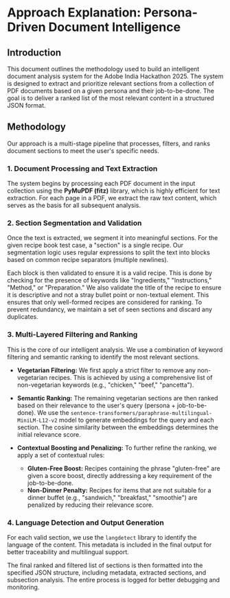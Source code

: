 # Approach Explanation: Persona-Driven Document Intelligence

## Introduction

This document outlines the methodology used to build an intelligent document analysis system for the Adobe India Hackathon 2025. The system is designed to extract and prioritize relevant sections from a collection of PDF documents based on a given persona and their job-to-be-done. The goal is to deliver a ranked list of the most relevant content in a structured JSON format.

## Methodology

Our approach is a multi-stage pipeline that processes, filters, and ranks document sections to meet the user's specific needs.

### 1. Document Processing and Text Extraction

The system begins by processing each PDF document in the input collection using the **PyMuPDF (fitz)** library, which is highly efficient for text extraction. For each page in a PDF, we extract the raw text content, which serves as the basis for all subsequent analysis.

### 2. Section Segmentation and Validation

Once the text is extracted, we segment it into meaningful sections. For the given recipe book test case, a "section" is a single recipe. Our segmentation logic uses regular expressions to split the text into blocks based on common recipe separators (multiple newlines).

Each block is then validated to ensure it is a valid recipe. This is done by checking for the presence of keywords like "Ingredients," "Instructions," "Method," or "Preparation." We also validate the title of the recipe to ensure it is descriptive and not a stray bullet point or non-textual element. This ensures that only well-formed recipes are considered for ranking. To prevent redundancy, we maintain a set of seen sections and discard any duplicates.

### 3. Multi-Layered Filtering and Ranking

This is the core of our intelligent analysis. We use a combination of keyword filtering and semantic ranking to identify the most relevant sections.

*   **Vegetarian Filtering:** We first apply a strict filter to remove any non-vegetarian recipes. This is achieved by using a comprehensive list of non-vegetarian keywords (e.g., "chicken," "beef," "pancetta").

*   **Semantic Ranking:** The remaining vegetarian sections are then ranked based on their relevance to the user's query (persona + job-to-be-done). We use the `sentence-transformers/paraphrase-multilingual-MiniLM-L12-v2` model to generate embeddings for the query and each section. The cosine similarity between the embeddings determines the initial relevance score.

*   **Contextual Boosting and Penalizing:** To further refine the ranking, we apply a set of contextual rules:
    *   **Gluten-Free Boost:** Recipes containing the phrase "gluten-free" are given a score boost, directly addressing a key requirement of the job-to-be-done.
    *   **Non-Dinner Penalty:** Recipes for items that are not suitable for a dinner buffet (e.g., "sandwich," "breakfast," "smoothie") are penalized by reducing their relevance score.

### 4. Language Detection and Output Generation

For each valid section, we use the `langdetect` library to identify the language of the content. This metadata is included in the final output for better traceability and multilingual support.

The final ranked and filtered list of sections is then formatted into the specified JSON structure, including metadata, extracted sections, and subsection analysis. The entire process is logged for better debugging and monitoring.
